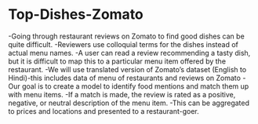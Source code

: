 # Top-Dishes-Zomato
-Going through restaurant reviews on Zomato to find good dishes can be quite difficult. 
-Reviewers use colloquial terms for the dishes instead of actual menu names. 
-A user can read a review recommending a tasty dish, but it is difficult to map this to a particular menu item offered by the restaurant.
-We will use translated version of Zomato’s dataset (English to Hindi)-this includes data of menu of restaurants and reviews on Zomato
-Our goal is to create a model to identify food mentions and match them up with menu items. 
-If a match is made, the review is rated as a positive, negative, or neutral description of the menu item. 
-This can be aggregated to prices and locations and presented to a restaurant-goer.
